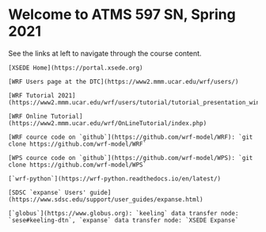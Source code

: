 Welcome to ATMS 597 SN, Spring 2021
===================================

See the links at left to navigate through the course content.

```{admonition} Important links
[XSEDE Home](https://portal.xsede.org)

[WRF Users page at the DTC](https://www2.mmm.ucar.edu/wrf/users/)

[WRF Tutorial 2021](https://www2.mmm.ucar.edu/wrf/users/tutorial/tutorial_presentation_winter_2021.htm)

[WRF Online Tutorial](https://www2.mmm.ucar.edu/wrf/OnLineTutorial/index.php)

[WRF cource code on `github`](https://github.com/wrf-model/WRF): `git clone https://github.com/wrf-model/WRF`

[WPS cource code on `github`](https://github.com/wrf-model/WPS): `git clone https://github.com/wrf-model/WPS`

[`wrf-python`](https://wrf-python.readthedocs.io/en/latest/)

[SDSC `expanse` Users' guide](https://www.sdsc.edu/support/user_guides/expanse.html)

[`globus`](https://www.globus.org): `keeling` data transfer node: `sese#keeling-dtn`, `expanse` data transfer node: `XSEDE Expanse`
```